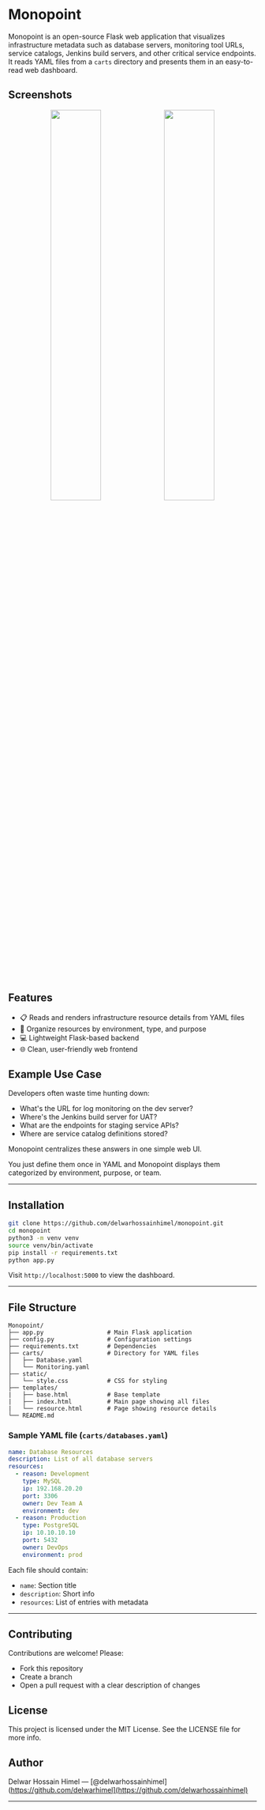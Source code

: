 # Monopoint

Monopoint is an open-source Flask web application that visualizes infrastructure metadata such as database servers, monitoring tool URLs, service catalogs, Jenkins build servers, and other critical service endpoints. It reads YAML files from a `carts` directory and presents them in an easy-to-read web dashboard.
## Screenshots

<p align="center">
  <img src="https://github.com/user-attachments/assets/bb39c8cf-358d-4a16-9eca-4216a271cfe5" width="45%" />
  <img src="https://github.com/user-attachments/assets/e5fd01bc-1c76-4816-9850-577afd2dd280" width="45%" />
</p>

## Features

- 📋 Reads and renders infrastructure resource details from YAML files
- 📂 Organize resources by environment, type, and purpose
- 💻 Lightweight Flask-based backend
- 🌐 Clean, user-friendly web frontend

## Example Use Case

Developers often waste time hunting down:

- What's the URL for log monitoring on the dev server?
- Where's the Jenkins build server for UAT?
- What are the endpoints for staging service APIs?
- Where are service catalog definitions stored?

Monopoint centralizes these answers in one simple web UI.

You just define them once in YAML and Monopoint displays them categorized by environment, purpose, or team.

---

## Installation

```bash
git clone https://github.com/delwarhossainhimel/monopoint.git
cd monopoint
python3 -m venv venv
source venv/bin/activate
pip install -r requirements.txt
python app.py
```

Visit `http://localhost:5000` to view the dashboard.

---

## File Structure

```
Monopoint/
├── app.py                  # Main Flask application
├── config.py               # Configuration settings
├── requirements.txt        # Dependencies
├── carts/                  # Directory for YAML files
│   ├── Database.yaml
│   └── Monitoring.yaml
├── static/
│   └── style.css           # CSS for styling
├── templates/
|   ├── base.html           # Base template
|   ├── index.html          # Main page showing all files
|   └── resource.html       # Page showing resource details
└── README.md
```

### Sample YAML file (`carts/databases.yaml`)

```yaml
name: Database Resources
description: List of all database servers
resources:
  - reason: Development
    type: MySQL
    ip: 192.168.20.20
    port: 3306
    owner: Dev Team A
    environment: dev
  - reason: Production
    type: PostgreSQL
    ip: 10.10.10.10
    port: 5432
    owner: DevOps
    environment: prod
```

Each file should contain:

- `name`: Section title
- `description`: Short info
- `resources`: List of entries with metadata

---

## Contributing

Contributions are welcome! Please:

- Fork this repository
- Create a branch
- Open a pull request with a clear description of changes

## License

This project is licensed under the MIT License. See the LICENSE file for more info.

## Author

Delwar Hossain Himel — [@delwarhossainhimel](https://github.com/delwarhimel](https://github.com/delwarhossainhimel)

---
